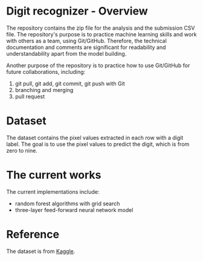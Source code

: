 # Digit recognizer - Overview
The repository contains the zip file for the analysis and the submission CSV file.
The repository's purpose is to practice machine learning skills and work with others as a team, using Git/GitHub.
Therefore, the technical documentation and comments are significant for readability and understandability apart from
the model building.

Another purpose of the repository is to practice how to use Git/GitHub for future collaborations, including:
1. git pull, git add, git commit, git push with Git
2. branching and merging
3. pull request

# Dataset
The dataset contains the pixel values extracted in each row with a digit label. The goal is to use the pixel values
to predict the digit, which is from zero to nine.

# The current works
The current implementations include:
- random forest algorithms with grid search
- three-layer feed-forward neural network model

# Reference
The dataset is from [Kaggle](https://www.kaggle.com/c/digit-recognizer).